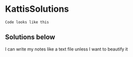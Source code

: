 # KattisSolutions
 
 ```Code looks like this ```
## Solutions below

I can write my notes like a text file unless I want to beautify it
